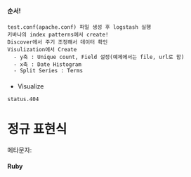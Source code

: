 #### 순서!
```
test.conf(apache.conf) 파일 생성 후 logstash 실행  
키바나의 index patterns에서 create!  
Discover에서 주기 조정해서 데이터 확인  
Visulization에서 Create 
  - y축 : Unique count, Field 설정(예제에서는 file, url로 함)
  - x축 : Date Histogram  
  - Split Series : Terms
```

####
- Visualize  


```
status.404
```

# 정규 표현식  
메타문자: 

#### Ruby  
```

```
